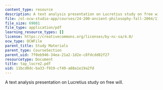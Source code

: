 ```yaml
---
content_type: resource
description: A text analysis presentation on Lucretius study on free will.
file: /ol-ocw-studio-app/courses/24-200-ancient-philosophy-fall-2004/11bcd0dcba33f919cf49a88a1e19a2fd_tap_lucre2.pdf
file_size: 69081
file_type: application/pdf
learning_resource_types: []
license: https://creativecommons.org/licenses/by-nc-sa/4.0/
ocw_type: OCWFile
parent_title: Study Materials
parent_type: CourseSection
parent_uid: 7f0eb946-34ea-21a2-1d2e-c8fdcdd82f27
resourcetype: Document
title: tap_lucre2.pdf
uid: 11bcd0dc-ba33-f919-cf49-a88a1e19a2fd
---
```

A text analysis presentation on Lucretius study on free will.
